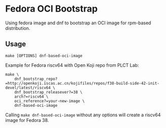# Fedora OCI Bootstrap

Using fedora image and dnf to bootstrap an OCI image for rpm-based distribution.

## Usage

```
make [OPTIONS] dnf-based-oci-image
```

Example for Fedora riscv64 with Open Koji repo from PLCT Lab:

```
make \
    dnf_bootstrap_repo?=http://openkoji.iscas.ac.cn/kojifiles/repos/f38-build-side-42-init-devel/latest/riscv64 \
    dnf_bootstrap_releasever?=38 \
    arch?=riscv64 \
    oci_reference?=your-new-image \
    dnf-based-oci-image
```

Calling `make dnf-based-oci-image` without any options will create a riscv64 image for Fedora 38.

